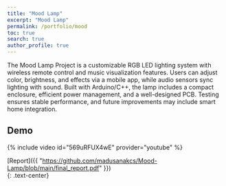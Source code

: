```yaml
---
title: "Mood Lamp"
excerpt: "Mood Lamp"
permalink: /portfolio/mood
toc: true
search: true
author_profile: true
---
```

The Mood Lamp Project is a customizable RGB LED lighting system with wireless remote control and music visualization features. Users can adjust color, brightness, and effects via a mobile app, while audio sensors sync lighting with sound. Built with Arduino/C++, the lamp includes a compact enclosure, efficient power management, and a well-designed PCB. Testing ensures stable performance, and future improvements may include smart home integration.



## Demo
{% include video id="569uRFUX4wE" provider="youtube" %}

[Report]({{ "https://github.com/madusanakcs/Mood-Lamp/blob/main/final_report.pdf"  }})   
{: .text-center}
